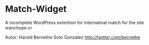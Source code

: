 # Match-Widget
A incomplete WordPress extention for internatinal match for the site wanchope.cr

Autor:
Harold Bernethe Soto González
http://twitter.com/bernethe